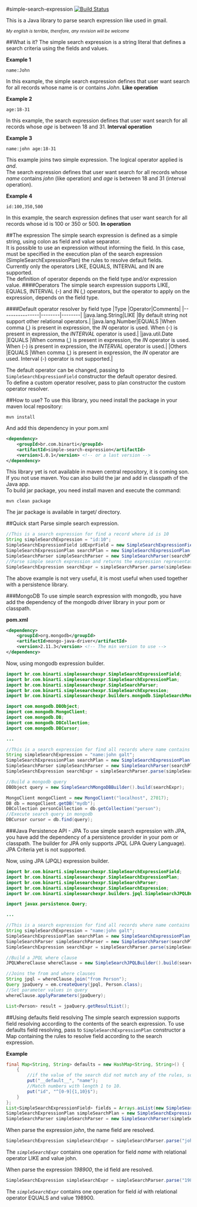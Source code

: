#simple-search-expression
[![Build Status](https://travis-ci.org/francofabio/simple-search-expression.svg?branch=master)](https://travis-ci.org/francofabio/simple-search-expression)

This is a Java library to parse search expression like used in gmail.

_<sub>My english is terrible, therefore, any revision will be welcome</sub>_

##What is it?
The simple search expression is a string literal that defines a search criteria using the fields and values.

**Example 1**
```
name:John
```

In this example, the simple search expression defines that user want search for all records whose name is or contains _John_. **Like operation**

**Example 2**
```
age:18-31
```
In this example, the search expression defines that user want search for all records whose _age_ is between 18 and 31. **Interval operation**

**Example 3**
```
name:john age:18-31
```
This example joins two simple expression. The logical operator applied is _and_.<br/>
The search expression defines that user want search for all records whose _name_ contains _john_ (like operation) and _age_ is between 18 and 31 (interval operation).

**Example 4**
```
id:100,350,500
```
In this example, the search expression defines that user want search for all records whose id is 100 or 350 or 500. **In operation**

##The expression
The simple search expression is defined as a simple string, using colon as field and value separator.<br/>
It is possible to use an expression without informing the field. In this case, must be specified in the execution plan of the search expression (SimpleSearchExpressionPlan) the rules to resolve default fields.<br/>
Currently only the operators LIKE, EQUALS, INTERVAL and IN are supported.</br>
The definition of operator depends on the field type and/or expression value.
####Operators
The simple search expression supports LIKE, EQUALS, INTERVAL (-) and IN (,) operators, but the operator to apply on the expression, depends on the field type.

####Default operator resolver by field type
|Type            |Operator|Comments|
|----------------|--------|--------|
|java.lang.String|LIKE    |By default string not support other relational operators.|
|java.lang.Number|EQUALS  |When comma (,) is present in expression, the _IN_ operator is used. When (-) is present in expression, the _INTERVAL_ operator is used.|
|java.util.Date  |EQUALS  |When comma (,) is present in expression, the _IN_ operator is used. When (-) is present in expression, the _INTERVAL_ operator is used.|
|Others          |EQUALS  |When comma (,) is present in expression, the _IN_ operator are used. Interval (-) operator is not supported.|

The default operator can be changed, passing to `SimpleSearchExpressionField` constructor the default operator desired.<br/>
To define a custom operator resolver, pass to plan constructor the custom operator resolver.

##How to use?
To use this library, you need install the package in your maven local repository:
```
mvn install
```

And add this dependency in your pom.xml

```xml
<dependency>
    <groupId>br.com.binarti</groupId>
    <artifactId>simple-search-expression</artifactId>
    <version>1.0.1</version> <!-- or a last version -->
</dependency>
```
This library yet is not available in maven central repository, it is coming son.<br/>
If you not use maven. You can also build the jar and add in classpath of the Java app.<br/>
To build jar package, you need install maven and execute the command:
```
mvn clean package
```
The jar package is available in target/ directory.

##Quick start
Parse simple search expression.
```java
//This is a search expression for find a record where id is 10
String simpleSearchExpression = "id:10";
SimpleSearchExpressionField idExprField = new SimpleSearchExpressionField("id", Integer.class);
SimpleSearchExpressionPlan searchPlan = new SimpleSearchExpressionPlan(idExprField);
SimpleSearchParser simpleSearchParser = new SimpleSearchParser(searchPlan);
//Parse simple search expression and returns the expression representation with id field, value 10 and operation EQUALS
SimpleSearchExpression searchExpr = simpleSearchParser.parse(simpleSearchExpression);
```
The above example is not very useful, it is most useful when used together with a persistence library.

###MongoDB
To use simple search expression with mongodb, you have add the dependency of the mongodb driver library in your pom or classpath.

**pom.xml**
```xml
<dependency>
    <groupId>org.mongodb</groupId>
    <artifactId>mongo-java-driver</artifactId>
    <version>2.11.3</version> <!-- The min version to use -->
</dependency>
```
Now, using mongodb expression builder.
```java
import br.com.binarti.simplesearchexpr.SimpleSearchExpressionField;
import br.com.binarti.simplesearchexpr.SimpleSearchExpressionPlan;
import br.com.binarti.simplesearchexpr.SimpleSearchParser;
import br.com.binarti.simplesearchexpr.SimpleSearchExpression;
import br.com.binarti.simplesearchexpr.builders.mongodb.SimpleSearchMongoDBBuilder;

import com.mongodb.DBObject;
import com.mongodb.MongoClient;
import com.mongodb.DB;
import com.mongodb.DBCollection;
import com.mongodb.DBCursor;

...

//This is a search expression for find all records where name contains john galt
String simpleSearchExpression = "name:john galt";
SimpleSearchExpressionPlan searchPlan = new SimpleSearchExpressionPlan(new SimpleSearchExpressionField("name", String.class));
SimpleSearchParser simpleSearchParser = new SimpleSearchParser(searchPlan);
SimpleSearchExpression searchExpr = simpleSearchParser.parse(simpleSearchExpression);

//Build a mongodb query
DBObject query = new SimpleSearchMongoDBBuilder().build(searchExpr);

MongoClient mongoClient = new MongoClient("localhost", 27017);
DB db = mongoClient.getDB("mydb");
DBCollection personCollection = db.getCollection("person");
//Execute search query in mongodb
DBCursor cursor = db.find(query);
```

###Java Persistence API - JPA
To use simple search expression with JPA, you have add the dependency of a persistence provider in your pom or classpath.
The builder for JPA only supports JPQL (JPA Query Language). JPA Criteria yet is not supported.

Now, using JPA (JPQL) expression builder.
```java
import br.com.binarti.simplesearchexpr.SimpleSearchExpressionField;
import br.com.binarti.simplesearchexpr.SimpleSearchExpressionPlan;
import br.com.binarti.simplesearchexpr.SimpleSearchParser;
import br.com.binarti.simplesearchexpr.SimpleSearchExpression;
import br.com.binarti.simplesearchexpr.builders.jpql.SimpleSearchJPQLBuilder;

import javax.persistence.Query;

...

//This is a search expression for find all records where name contains john galt
String simpleSearchExpression = "name:john galt";
SimpleSearchExpressionPlan searchPlan = new SimpleSearchExpressionPlan(new SimpleSearchExpressionField("name", String.class));
SimpleSearchParser simpleSearchParser = new SimpleSearchParser(searchPlan);
SimpleSearchExpression searchExpr = simpleSearchParser.parse(simpleSearchExpression);

//Build a JPQL where clause
JPQLWhereClause whereClause = new SimpleSearchJPQLBuilder().build(searchExpr);

//Joins the from and where clauses
String jpql = whereClause.join("from Person");
Query jpaQuery = em.createQuery(jpql, Person.class);
//Set parameter values in query
whereClause.applyParameters(jpaQuery);

List<Person> result = jpaQuery.getResultList();
```

##Using defaults field resolving
The simple search expression supports field resolving according to the contents of the search expression. To use defaults field resolving, pass to `SimpleSearchExpressionPlan` constructor a Map containing the rules to resolve field according to the search expression.

**Example**
```java
final Map<String, String> defaults = new HashMap<String, String>() {
    {
        //if the value of the search did not match any of the rules, so we will use the standard field set by the key __default__
        put("__default__", "name");
        //Match numbers with length 1 to 10. 
        put("id", "^[0-9]{1,10}$");
    }
};
List<SimpleSearchExpressionField> fields = Arrays.asList(new SimpleSearchExpressionField("id", Integer.class), new SimpleSearchExpressionField("name", String.class));
SimpleSearchExpressionPlan simpleSearchPlan = new SimpleSearchExpressionPlan(defaults, fields);
SimpleSearchParser simpleSearchParser = new SimpleSearchParser(simpleSearchPlan);
```

When parse the expression _john_, the name field are resolved.
```java
SimpleSearchExpression simpleSearchExpr = simpleSearchParser.parse("john");
```
The _`simpleSearchExpr`_ contains one operation for field _name_ with relational operator LIKE and value john.

When parse the expression _198900_, the id field are resolved.
```java
SimpleSearchExpression simpleSearchExpr = simpleSearchParser.parse("198900");
```
The _`simpleSearchExpr`_ contains one operation for field _id_ with relational operator EQUALS and value 198900.
